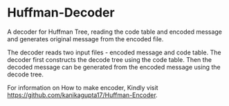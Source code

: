# Huffman-Decoder
A decoder for Huffman Tree, reading the code table and encoded message and generates original message from the encoded file. 

The decoder reads two input files - encoded message and code table. The decoder first constructs the decode tree using the code table. Then the decoded message can be generated from the encoded message using the decode tree.

For information on How to make encoder, Kindly visit https://github.com/kanikagupta17/Huffman-Encoder.
